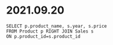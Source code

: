 # 2021.09.20
```
SELECT p.product_name, s.year, s.price
FROM Product p RIGHT JOIN Sales s
ON p.product_id=s.product_id
```